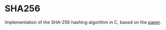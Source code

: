 # SHA256

Implementation of the SHA-256 hashing algorithm in C, based on the [paper](https://helix.stormhub.org/papers/SHA-256.pdf).
